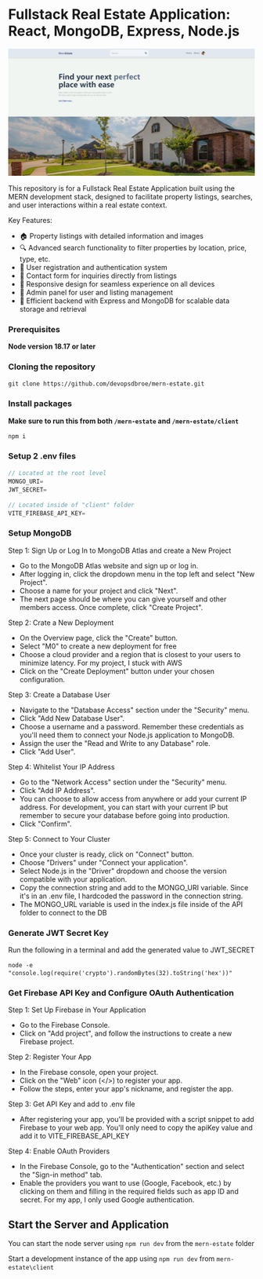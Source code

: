 # Fullstack Real Estate Application: React, MongoDB, Express, Node.js

![MERN Estate Thumbnail](https://github.com/devopsdbroe/mern-estate/blob/main/mernestate.png)

This repository is for a Fullstack Real Estate Application built using the MERN development stack, designed to facilitate property listings, searches, and user interactions within a real estate context.

Key Features:

- 🏠 Property listings with detailed information and images
- 🔍 Advanced search functionality to filter properties by location, price, type, etc.
- 📝 User registration and authentication system
- 💌 Contact form for inquiries directly from listings
- 📱 Responsive design for seamless experience on all devices
- 🔧 Admin panel for user and listing management
- 🚀 Efficient backend with Express and MongoDB for scalable data storage and retrieval

### Prerequisites

**Node version 18.17 or later**

### Cloning the repository

```shell
git clone https://github.com/devopsdbroe/mern-estate.git
```

### Install packages

**Make sure to run this from both `/mern-estate` and `/mern-estate/client`**

```shell
npm i
```

### Setup 2 .env files

```js
// Located at the root level
MONGO_URI=
JWT_SECRET=
```

```js
// Located inside of "client" folder
VITE_FIREBASE_API_KEY=
```

### Setup MongoDB

Step 1: Sign Up or Log In to MongoDB Atlas and create a New Project

- Go to the MongoDB Atlas website and sign up or log in.
- After logging in, click the dropdown menu in the top left and select "New Project".
- Choose a name for your project and click "Next".
- The next page should be where you can give yourself and other members access. Once complete, click "Create Project".

Step 2: Crate a New Deployment

- On the Overview page, click the "Create" button.
- Select "M0" to create a new deployment for free
- Choose a cloud provider and a region that is closest to your users to minimize latency. For my project, I stuck with AWS
- Click on the "Create Deployment" button under your chosen configuration.

Step 3: Create a Database User

- Navigate to the "Database Access" section under the "Security" menu.
- Click "Add New Database User".
- Choose a username and a password. Remember these credentials as you'll need them to connect your Node.js application to MongoDB.
- Assign the user the "Read and Write to any Database" role.
- Click "Add User".

Step 4: Whitelist Your IP Address

- Go to the "Network Access" section under the "Security" menu.
- Click "Add IP Address".
- You can choose to allow access from anywhere or add your current IP address. For development, you can start with your current IP but remember to secure your database before going into production.
- Click "Confirm".

Step 5: Connect to Your Cluster

- Once your cluster is ready, click on "Connect" button.
- Choose "Drivers" under "Connect your application".
- Select Node.js in the "Driver" dropdown and choose the version compatible with your application.
- Copy the connection string and add to the MONGO_URI variable. Since it's in an .env file, I hardcoded the password in the connection string.
- The MONGO_URL variable is used in the index.js file inside of the API folder to connect to the DB

### Generate JWT Secret Key

Run the following in a terminal and add the generated value to JWT_SECRET

```
node -e "console.log(require('crypto').randomBytes(32).toString('hex'))"
```

### Get Firebase API Key and Configure OAuth Authentication

Step 1: Set Up Firebase in Your Application

- Go to the Firebase Console.
- Click on "Add project", and follow the instructions to create a new Firebase project.

Step 2: Register Your App

- In the Firebase console, open your project.
- Click on the "Web" icon (</>) to register your app.
- Follow the steps, enter your app's nickname, and register the app.

Step 3: Get API Key and add to .env file

- After registering your app, you'll be provided with a script snippet to add Firebase to your web app. You'll only need to copy the apiKey value and add it to VITE_FIREBASE_API_KEY

Step 4: Enable OAuth Providers

- In the Firebase Console, go to the "Authentication" section and select the "Sign-in method" tab.
- Enable the providers you want to use (Google, Facebook, etc.) by clicking on them and filling in the required fields such as app ID and secret. For my app, I only used Google authentication.

## Start the Server and Application

You can start the node server using `npm run dev` from the `mern-estate` folder

Start a development instance of the app using `npm run dev` from `mern-estate\client`
